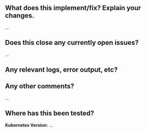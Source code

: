 <!-- Thanks for sending a pull request! Please make sure you click the link above to view the contribution guidelines, then fill out the blanks below. -->

What does this implement/fix? Explain your changes.
---------------------------------------------------
…

Does this close any currently open issues?
------------------------------------------
…


Any relevant logs, error output, etc?
-------------------------------------
<!-- If it’s long, please paste to https://gist.github.com/ and insert the link here. -->

Any other comments?
-------------------
…

Where has this been tested?
---------------------------
**Kubernetes Version:** …
